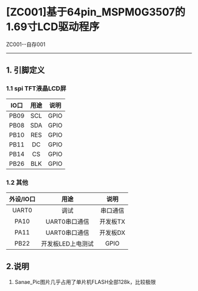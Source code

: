 # **[ZC001]基于64pin_MSPM0G3507的1.69寸LCD驱动程序**

ZC001--自存001

---

## **1. 引脚定义**

### **1.1 spi TFT液晶LCD屏**

| IO口 | 用途 | 说明 |
| :--: | :--: | :--: |
| PB09 | SCL | GPIO |
| PB08 | SDA | GPIO |
| PB10 | RES | GPIO |
| PB11 | DC | GPIO |
| PB14 | CS | GPIO |
| PB26 | BLK | GPIO |

### **1.2 其他**

| 外设/IO口 |   用途   | 说明 |
| :--: | :------: | :--: |
| UART0 | 调试 | 串口通信 |
| PA10 | UART0串口通信 | 开发板TX |
| PA11 | UART0串口通信 | 开发板DX |
| PB22 | 开发板LED上电测试 | GPIO |

## **2.说明**

1. Sanae_Pic图片几乎占用了单片机FLASH全部128k，比较极限
